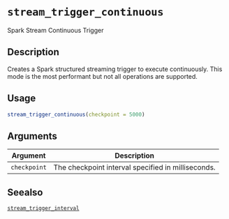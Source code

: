 # `stream_trigger_continuous`

Spark Stream Continuous Trigger


## Description

Creates a Spark structured streaming trigger to execute
 continuously. This mode is the most performant but not all operations
 are supported.


## Usage

```r
stream_trigger_continuous(checkpoint = 5000)
```


## Arguments

Argument      |Description
------------- |----------------
`checkpoint`     |     The checkpoint interval specified in milliseconds.


## Seealso

[`stream_trigger_interval`](#streamtriggerinterval)


